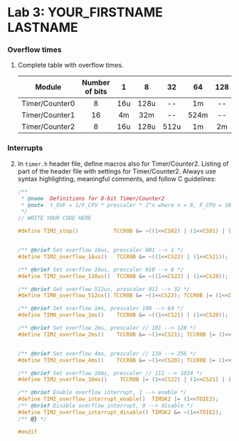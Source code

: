
# Lab 3: YOUR_FIRSTNAME LASTNAME

### Overflow times

1. Complete table with overflow times.

   | **Module** | **Number of bits** | **1** | **8** | **32** | **64** | **128** | **256** | **1024** |
   | :-: | :-: | :-: | :-: | :-: | :-: | :-: | :-: | :-: |
   | Timer/Counter0 | 8  | 16u | 128u | -- | 1m | -- | 4m | 16m |
   | Timer/Counter1 | 16 | 4m | 32m | -- | 524m | -- | 1 | 4 |
   | Timer/Counter2 | 8  | 16u | 128u | 512u | 1m | 2m | 4m | 16m |

### Interrupts

2. In `timer.h` header file, define macros also for Timer/Counter2. Listing of part of the header file with settings for Timer/Counter2. Always use syntax highlighting, meaningful comments, and follow C guidelines:

   ```c
   /**
    * @name  Definitions for 8-bit Timer/Counter2
    * @note  t_OVF = 1/F_CPU * prescaler * 2^n where n = 8, F_CPU = 16 MHz
    */
   // WRITE YOUR CODE HERE

   #define TIM2_stop()           TCCR0B &= ~((1<<CS02) | (1<<CS01) | (1<<CS00));


   /** @brief Set overflow 16us, prescaler 001 --> 1 */
   #define TIM2_overflow_16us()   TCCR0B &= ~((1<<CS22) | (1<<CS21)); TCCR0B |= (1<<CS20);

   /** @brief Set overflow 16us, prescaler 010 --> 8 */
   #define TIM2_overflow_128us()  TCCR0B &= ~((1<<CS22) | (1<<CS20)); TCCR0B |= (1<<CS21);

   /** @brief Set overflow 512us, prescaler 011 --> 32 */
   #define TIM0_overflow_512us() TCCR0B &= ~(1<<CS22); TCCR0B |= (1<<CS21) | (1<<CS20);

   /** @brief Set overflow 1ms, prescaler 100 --> 64 */
   #define TIM0_overflow_1ms()    TCCR0B &= ~((1<<CS21) | (1<<CS20)); TCCR0B |= (1<<CS22);

   /** @brief Set overflow 2ms, prescaler // 101 --> 128 */
   #define TIM2_overflow_2ms()    TCCR0B &= ~(1<<CS21); TCCR0B |= (1<<CS22) | (1<<CS20);


   /** @brief Set overflow 4ms, prescaler // 110 --> 256 */
   #define TIM2_overflow_4ms()    TCCR0B &= ~(1<<CS20); TCCR0B |= (1<<CS22) | (1<<CS21);

   /** @brief Set overflow 16ms, prescaler // 111 --> 1024 */
   #define TIM2_overflow_16ms()    TCCR0B |= (1<<CS22) | (1<<CS21) | (1<<CS20);

   /** @brief Enable overflow interrupt, 1 --> enable */
   #define TIM2_overflow_interrupt_enable()  TIMSK2 |= (1<<TOIE2);
   /** @brief Disable overflow interrupt, 0 --> disable */
   #define TIM2_overflow_interrupt_disable() TIMSK2 &= ~(1<<TOIE2);
   /** @} */

   #endif
